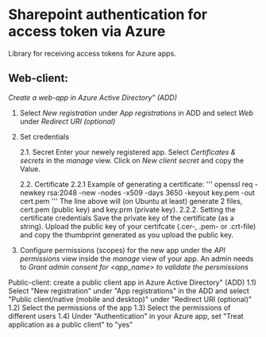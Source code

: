 # Sharepoint authentication for access token via Azure  
Library for receiving access tokens for Azure apps.


## Web-client:
*Create a web-app in Azure Active Directory" (ADD)*


1. Select *New registration* under *App registrations* in ADD and select *Web* under *Redirect URI (optional)*

2. Set credentials

	2.1. Secret
	Enter your newely registered app. Select *Certificates & secrets* in the *manage* view. Click on *New client secret* and copy the Value.

	2.2. Certificate 
	2.2.1 Example of generating a certificate: 
		'''
		openssl req -newkey rsa:2048 -new -nodes -x509 -days 3650 -keyout key.pem -out cert.pem
		'''
		The line above will (on Ubuntu at least) generate 2 files, cert.pem (public key) and key.prm (private key). 
	2.2.2. Setting the certificate credentials
	Save the private key of the certificate (as a string). Upload the public key of your certifcate (.cer-, .pem- or .crt-file) and copy the thumbprint generated as you upload the public key.

3) Configure permissions (scopes) for the new app under the *API permissions* view inside the *manage* view of your app. An admin needs to *Grant admin consent for <app_name> to validate the persmissions* 

Public-client:
create a public client app in Azure Active Directory" (ADD)
1.1) Select "New registration" under "App registrations" in the ADD and select "Public client/native (mobile and desktop)" under "Redirect URI (optional)"
1.2) Select the permissions of the app
1.3) Select the permissions of different users 
1.4) Under "Authentication" in your Azure app, set "Treat application as a public client" to "yes"
